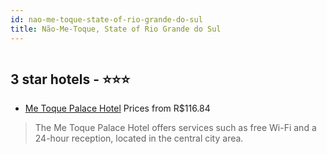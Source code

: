 ```yaml
---
id: nao-me-toque-state-of-rio-grande-do-sul
title: Não-Me-Toque, State of Rio Grande do Sul
---
```


<center><img src="https://static.hotelurbano.com/reservas/prod0/11/11566/5baa7548ec705_me-toque-palace-hotel.jpg" alt="" /></center>


##  3 star hotels - ⭐️⭐️⭐️

-    [Me Toque Palace Hotel](https://us.hurb.com/hotels/nao-me-toque/me-toque-palace-hotel-11566?cmp=18055) Prices from R$116.84
   > The Me Toque Palace Hotel offers services such as free Wi-Fi and a 24-hour reception, located in the central city area.
